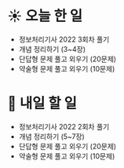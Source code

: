 # ☀️ 오늘 한 일
- 정보처리기사 2022 3회차 풀기
- 개념 정리하기 (3~4장)
- 단답형 문제 풀고 외우기 (20문제)
- 약술형 문제 풀고 외우기 (10문제)
# 🚩 내일 할 일
- 정보처리기사 2022 2회차 풀기
- 개념 정리하기 (5~7장)
- 단답형 문제 풀고 외우기 (20문제)
- 약술형 문제 풀고 외우기 (10문제)